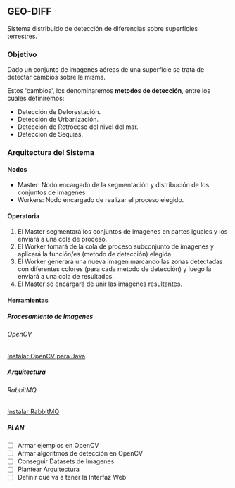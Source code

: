 ## GEO-DIFF

Sistema distribuido de detección de diferencias sobre superficies terrestres.

### Objetivo

Dado un conjunto de imagenes aéreas de una superficie se trata de detectar cambiós sobre la misma.

Estos 'cambios', los denominaremos **metodos de detección**, entre los cuales definiremos:

- Detección de Deforestación.
- Detección de Urbanización.
- Detección de Retroceso del nivel del mar.
- Detección de Sequias.

### Arquitectura del Sistema

#### Nodos

- Master: Nodo encargado de la segmentación y distribución de los conjuntos de imagenes
- Workers: Nodo encargado de realizar el proceso elegido.

#### Operatoria

1. El Master segmentará los conjuntos de imagenes en partes iguales y  los enviará a una cola de proceso.
2. El Worker tomará de la cola de proceso subconjunto de imagenes y aplicará la función/es (metodo de detección) elegida.
3. El Worker generará una nueva imagen marcando las zonas detectadas con diferentes colores (para cada metodo de detección) y luego la enviará a una cola de resultados.
4. El Master se encargará de unir las imagenes resultantes.

#### Herramientas

##### Procesamiento de Imagenes

###### OpenCV

[Instalar OpenCV para Java](https://opencv-java-tutorials.readthedocs.io/en/latest/01-installing-opencv-for-java.html)

##### Arquitectura

###### RabbitMQ	  

[Instalar RabbitMQ](https://www.rabbitmq.com/download.html)

##### PLAN

- [ ] Armar ejemplos en OpenCV
- [ ] Armar algoritmos de detección en OpenCV
- [ ] Conseguir Datasets de Imagenes 
- [ ] Plantear Arquitectura
- [ ] Definir que va a tener la Interfaz Web
